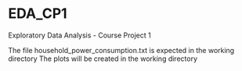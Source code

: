 EDA_CP1
=======

Exploratory Data Analysis - Course Project 1

The file household_power_consumption.txt is expected in the working directory
The plots will be created in the working directory
